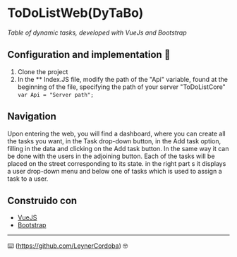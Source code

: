 # ToDoListWeb(DyTaBo)

_Table of dynamic tasks, developed with VueJs and Bootstrap_

## Configuration and implementation 🚀


1. Clone the project
2. In the ** Index.JS file, modify the path of the "Api" variable,
found at the beginning of the file, specifying the path of your server "ToDoListCore"
``
var Api = "Server path";
``

## Navigation
Upon entering the web, you will find a dashboard, where you can create all the tasks you want, in the Task drop-down button, in the Add task option, filling in the data and clicking on the Add task button. In the same way it can be done with the users in the adjoining button.
 Each of the tasks will be placed on the street corresponding to its state.
in the right part s it displays a user drop-down menu and below one of tasks which is used to assign a task to a user.

## Construido con ️


* [VueJS](https://vuejs.org/) 
* [Bootstrap](https://getbootstrap.com/) 


---
⌨️ (https://github.com/LeynerCordoba) 🤓
